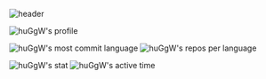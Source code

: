![header](https://capsule-render.vercel.app/api?type=waving&color=gradient&customColorList=5&height=150&fontAlignY=33&fontAlign=20&text=(੭｡╹▿╹｡)੭)

![huGgW's profile](http://github-profile-summary-cards-zeta.vercel.app/api/cards/profile-details?username=huGgW&theme=swift)

![huGgW's most commit language](http://github-profile-summary-cards-zeta.vercel.app/api/cards/most-commit-language?username=huGgW&theme=swift&exclude=CSS)
![huGgW's repos per language](http://github-profile-summary-cards-zeta.vercel.app/api/cards/repos-per-language?username=huGgW&theme=swift&exclude=HTML,CSS)

![huGgW's stat](http://github-profile-summary-cards-zeta.vercel.app/api/cards/stats?username=huGgW&theme=swift)
![huGgW's active time](http://github-profile-summary-cards-zeta.vercel.app/api/cards/productive-time?username=huGgW&theme=swift&utcOffset=9)


<!--
**huGgW/huGgW** is a ✨ _special_ ✨ repository because its `README.md` (this file) appears on your GitHub profile.

Here are some ideas to get you started:

- 🔭 I’m currently working on ...
- 🌱 I’m currently learning ...
- 👯 I’m looking to collaborate on ...
- 🤔 I’m looking for help with ...
- 💬 Ask me about ...
- 📫 How to reach me: ...
- 😄 Pronouns: ...
- ⚡ Fun fact: ...
-->

